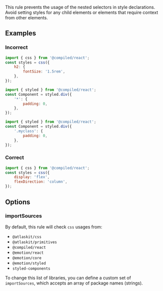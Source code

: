 This rule prevents the usage of the nested selectors in style declarations. Avoid setting styles for
any child elements or elements that require context from other elements.

## Examples

### Incorrect

```js
import { css } from '@compiled/react';
const styles = css({
	h2: {
		fontSize: '1.5rem',
	},
});
```

```js
import { styled } from '@compiled/react';
const Component = styled.div({
	'*': {
		padding: 0,
	},
});
```

```js
import { styled } from '@compiled/react';
const Component = styled.div({
	'.myclass': {
		padding: 0,
	},
});
```

### Correct

```js
import { css } from '@compiled/react';
const styles = css({
	display: 'flex',
	flexDirection: 'column',
});
```

## Options

### importSources

By default, this rule will check `css` usages from:

- `@atlaskit/css`
- `@atlaskit/primitives`
- `@compiled/react`
- `@emotion/react`
- `@emotion/core`
- `@emotion/styled`
- `styled-components`

To change this list of libraries, you can define a custom set of `importSources`, which accepts an
array of package names (strings).
